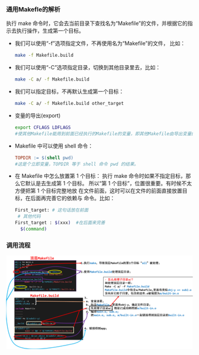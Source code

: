 ### 通用Makefle的解析

执行 make 命令时，它会去当前目录下查找名为“Makefile”的文件，并根据它的指示去执行操作，生成第一个目标。

- 我们可以使用“-f”选项指定文件，不再使用名为“Makefile”的文件， 比如：
  ```bash
  make -f Makefile.build 
  ```

- 我们可以使用“-C”选项指定目录，切换到其他目录里去，比如：
  ```bash
  make -C a/ -f Makefile.build 
  ```

- 我们可以指定目标，不再默认生成第一个目标：
  ```bash
  make -C a/ -f Makefile.build other_target
  ```

- 变量的导出(export)

  ```bash
  export CFLAGS LDFLAGS
  #使其他Makefile能用到前面已经执行的Makefile的变量，即其他Makefile由导出变量的Makefile调用执行
  ```

- Makefile 中可以使用 shell 命令：
  ```makefile
  TOPDIR := $(shell pwd)
  #这是个立即变量，TOPDIR 等于 shell 命令 pwd 的结果。
  ```

- 在 Makefile 中怎么放置第 1 个目标：
  执行 make 命令时如果不指定目标，那么它默认是去生成第 1 个目标。 所以“第 1 个目标”，位置很重要。有时候不太方便把第 1 个目标完整地放 在文件前面，这时可以在文件的前面直接放置目标，在后面再完善它的依赖与 命令。比如：

  ```bash
  First_target: # 这句话放在前面
   # 其他代码
  First_target : $(xxx)  #在后面来完善
  	$(command)
  ```

### 调用流程

![image-20230318203906685](assets/image-20230318203906685.png)

